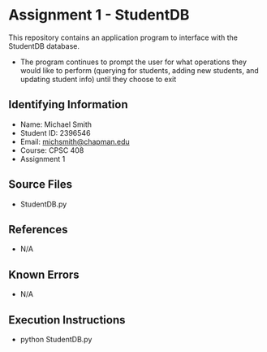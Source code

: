 # Assignment 1 - StudentDB
This repository contains an application program to interface with the StudentDB database.


* The program continues to prompt the user for what operations they would like to perform (querying for students, adding new students, and updating student info) until they choose to exit

## Identifying Information

* Name: Michael Smith
* Student ID: 2396546
* Email: michsmith@chapman.edu
* Course: CPSC 408
* Assignment 1

## Source Files 

* StudentDB.py

## References

* N/A

## Known Errors

* N/A

## Execution Instructions

* python StudentDB.py